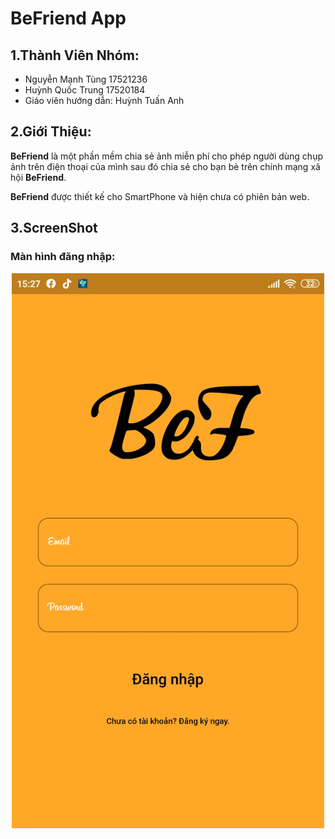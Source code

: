﻿# BeFriend App

## 1.Thành Viên Nhóm:
- Nguyễn Mạnh Tùng 17521236
- Huỳnh Quốc Trung 17520184
- Giáo viên hướng dẫn: Huỳnh Tuấn Anh

## 2.Giới Thiệu:

**BeFriend** là một phần mềm chia sẻ ảnh miễn phí cho phép người dùng chụp ảnh trên điện thoại của mình sau đó chia sẻ cho bạn bè trên chính mạng xã hội **BeFriend**. 

**BeFriend** được thiết kế cho SmartPhone và hiện chưa có phiên bản web.

## 3.ScreenShot

### Màn hình đăng nhập: 

<p align="center">
   <img src="/ScreenShot/login.jpg?raw=true" width="500">
   </p>
